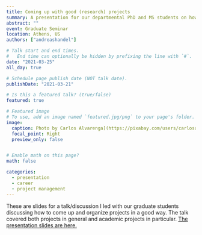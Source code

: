 ```yaml
---
title: Coming up with good (research) projects
summary: A presentation for our departmental PhD and MS students on how to find and implement good (academic) projects
abstract: ""
event: Graduate Seminar
location: Athens, US
authors: ["andreashandel"]

# Talk start and end times.
#   End time can optionally be hidden by prefixing the line with `#`.
date: "2021-03-25"
all_day: true

# Schedule page publish date (NOT talk date).
publishDate: "2021-03-21"

# Is this a featured talk? (true/false)
featured: true

# Featured image
# To use, add an image named `featured.jpg/png` to your page's folder. 
image:
  caption: Photo by Carlos Alvarenga](https://pixabay.com/users/carlosalvarenga-2116392/)/Pixabay
  focal_point: Right
  preview_only: false


# Enable math on this page?
math: false

categories:
  - presentation
  - career
  - project management
---
```


These are slides for a talk/discussion I led with our graduate students discussing how to come up and organize projects in a good way. The talk covered both projects in general and academic projects in particular. <a href="/presentations/2021_02_finding_good_research_topics.html" target="_blank">The presentation slides are here.</a>
